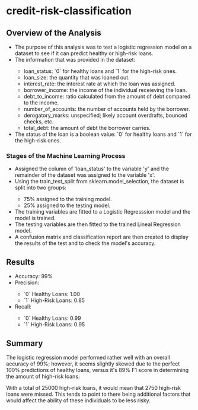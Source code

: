 # credit-risk-classification

## Overview of the Analysis
<ul>
  <li>The purpose of this analysis was to test a logistic regression model on a dataset to see if it can predict healthy or high-risk loans.</li>
  <li>The information that was provided in the dataset:</li>
    <ul>
      <li>loan_status: `0` for healthy loans and `1` for the high-risk ones.</li>
      <li>loan_size: the quantity that was loaned out.</li>
      <li>interest_rate: the interest rate at which the loan was assigned.</li>
      <li>borrower_income: the income of the individual receieving the loan.</li>
      <li>debt_to_income: ratio calculated from the amount of debt compared to the income.</li>
      <li>number_of_accounts: the number of accounts held by the borrower.</li>
      <li>derogatory_marks: unspecified; likely account overdrafts, bounced checks, etc.</li>
      <li>total_debt: the amount of debt the borrower carries.</li>
    </ul>
  <li>The status of the loan is a boolean value: `0` for healthy loans and `1` for the high-risk ones.</li>
</ul>

### Stages of the Machine Learning Process
<ul>
  <li>Assigned the column of 'loan_status' to the variable 'y' and the remainder of the dataset was assigned to the variable 'x'.</li>
  <li>Using the train_test_split from sklearn.model_selection, the dataset is split into two groups:</li>
    <ul>
      <li>75% assigned to the training model.</li>
      <li>25% assigned to the testing model.</li>
    </ul>
  <li>The training variables are fitted to a Logistic Regresssion model and the model is trained.</li>
  <li>The testing variables are then fitted to the trained Lineal Regression model.</li>
  <li>A confusion matrix and classification report are then created to display the results of the test and to check the model's accuracy.</li>
</ul>

## Results

<ul>
  <li>Accuracy: 99%</li>
  <li>Precision:</li>
  <ul>
    <li>`0` Healthy Loans: 1.00</li>
    <li>`1` High-Risk Loans: 0.85</li>
  </ul>
  <li>Recall:</li>
  <ul>
    <li>`0` Healthy Loans: 0.99</li>
    <li>`1` High-Risk Loans: 0.95</li>
  </ul>
</ul>

## Summary
The logistic regression model performed rather well with an overall accuracy of 99%; however, it seems slightly skewed due to the perfect 100% predictions of healthy loans, versus it's 89% F1 score in determining the amount of high-risk loans.

With a total of 25000 high-risk loans, it would mean that 2750 high-risk loans were missed. This tends to point to there being additional factors that would affect the ability of these individuals to be less risky.
